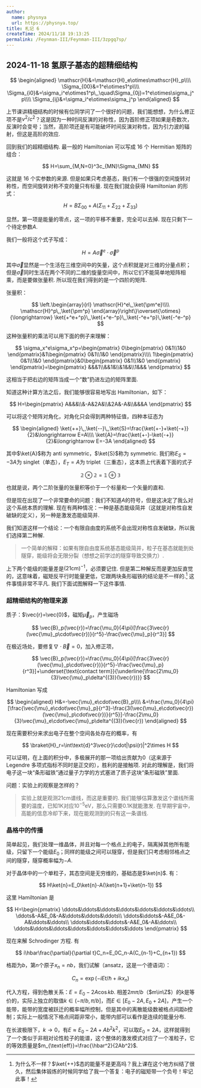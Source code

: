 ```yaml
---
author:
  name: physnya
  url: https://physnya.top/
title: 札记 6
createTime: 2024/11/18 19:13:25
permalink: /Feynman-III/Feynman-III/3zpgq7sp/
---
```

## 2024-11-18	氢原子基态的超精细结构

$$
\begin{aligned}
\mathscr{H}&=\mathscr{H}_e\otimes\mathscr{H}_p\\\\
\Sigma_{00}&=1^e\otimes1^p\\\\
\Sigma_{i0}&=\sigma_i^e\otimes1^p\,,\quad\Sigma_{0j}=1^e\otimes\sigma_j^p\\\\
\Sigma_{ij}&=\sigma_i^e\otimes\sigma_j^p
\end{aligned}
$$

上节课讲精细结构的时候有位同学问了一个很好的问题，我们能想想，为什么修正项不是$v^2/c^2$？这是因为一种时间反演的对称性，因为首阶修正项如果是奇数次，反演时会变号；当然，高阶项还是有可能破坏时间反演对称性，因为引力波的辐射，但这是高阶的效应.

回到我们的超精细结构. 最一般的 Hamiltonian 可以写成 16 个 Hermitian 矩阵的组合：

$$
H=\sum_{M,N=0}^3c_{MN}\Sigma_{MN}
$$

这就是 16 个实参数的来源. 但是如果只考虑基态，我们有一个很强的空间旋转对称性，而空间旋转对称不变的量只有标量. 现在我们就会获得 Hamiltonian 的形式：

$$
H=B\Sigma_{00}+A(\Sigma_{11}+\Sigma_{22}+\Sigma_{33})
$$

显然，第一项是能量的零点，这一项的平移不重要，完全可以去掉. 现在只剩下一个待定参数$A$.

我们一般将这个式子写成：

$$
H=A\vec{\sigma}^e\cdot\vec{\sigma}^p
$$

其中$\vec{\sigma}$显然是一个生活在三维空间中的矢量，这个点积就是对三维的分量点积；但是$\vec{\sigma}$同时生活在两个不同的二维的旋量空间中，所以它们不能简单地矩阵相乘，而是要做张量积. 所以现在我们得到的是一个四阶的矩阵.

张量积：

$$
\left.\begin{array}{rl}
\mathscr{H}^e\,,\ket{\pm^e}\\\\
\mathscr{H}^p\,,\ket{\pm^p}
\end{array}\right\}\overset{\otimes}{\longrightarrow}
\ket{+^e+^p}\,,\ket{+^e-^p}\,,\ket{-^e+^p}\,\ket{-^e-^p}
$$

这种张量积的乘法可以用下面的例子来理解：

$$
\sigma_x^e\sigma_x^p=\begin{pmatrix}
0\begin{pmatrix}
0&1\\1&0
\end{pmatrix}&1\begin{pmatrix}
0&1\\1&0
\end{pmatrix}\\\\
1\begin{pmatrix}
0&1\\1&0
\end{pmatrix}&0\begin{pmatrix}
0&1\\1&0
\end{pmatrix}
\end{pmatrix}=\begin{pmatrix}
&&&1\\&&1&\\&1&&\\1&&&
\end{pmatrix}
$$

这相当于把右边的矩阵当成一个“数”扔进左边的矩阵里面.

知道这种计算方法之后，我们能够很容易地写出 Hamiltonian，如下：

$$
H=\begin{pmatrix}
A&&&\\&-A&2A&\\&2A&-A&\\&&&A
\end{pmatrix}
$$

可以将这个矩阵对角化，对角化只会得到两种特征值，四种本征态为

$$
\begin{aligned}
\ket{++}\,,\ket{--}\,,\ket{S}=\frac{\ket{+-}+\ket{-+}}{2}&\longrightarrow E=A\\\\
\ket{A}=\frac{\ket{+-}-\ket{-+}}{2}&\longrightarrow E=-3A
\end{aligned}
$$

其中$\ket{A}$称为 anti symmetric，$\ket{S}$称为 symmetric. 我们称$E_S=-3A$为 singlet（单态），$E_T=A$为 triplet（三重态），这本质上代表着下面的式子

$$
\mathbb{2}\otimes\mathbb{2}=\mathbb{1}\oplus\mathbb{3}
$$

也就是说，两个二阶张量的张量积等价于一个标量和一个矢量的直和.

但是现在出现了一个非常要命的问题：我们不知道$A$的符号，但是这决定了我么对这个系统本质的理解. 现在有两种情况：一种是基态能级简并（这就是对称性自发破缺的定义），另一种是激发态能级简并.

我们知道这样一个结论：一个有限自由度的系统不会出现对称性自发破缺，所以我们选择第二种解.

> 一个简单的解释：如果有限自由度系统基态能级简并，粒子在基态就能到处隧穿，能级将会无限分裂（想想之前学过的隧穿导致交换力）.

上下两个能级的能量差是$(21\text{cm})^{-1}$，必须要记住. 但是第二种解反而是更加反直觉的，这意味着，磁矩反平行时能量更低，它跟两块条形磁铁的结论是不一样的.[^1] 这件事情非常不平凡. 我们下面试图解释一下这件事情.

### 超精细结构的物理来源

质子：$\vec{r}=\vec{0}$，磁矩$\vec{\mu}_p$，产生磁场

$$
\vec{B}_p(\vec{r})=\frac{\mu_0}{4\pi}[\frac{3\vec{r}(\vec{\mu}_p\cdot\vec{r})}{r^5}-\frac{\vec{\mu}_p}{r^3}]
$$

在极近场处，要修复$\nabla\cdot\vec{B}=0$，加入修正项，

$$
\vec{B}_p(\vec{r})=\frac{\mu_0}{4\pi}[\frac{3\vec{r}(\vec{\mu}_p\cdot\vec{r})}{r^5}-\frac{\vec{\mu}_p}{r^3}]+\underset{\text{contact term}}{\underline{\frac{2\mu_0}{3}\vec{\mu}_p\delta^{(3)}(\vec{r})}}
$$

Hamiltonian 写成

$$
\begin{aligned}
H&=-\vec{\mu}_e\cdot\vec{B}_p\\\\
&=\frac{\mu_0}{4\pi}[\frac{\vec{\mu}_e\cdot\vec{\mu}_p}{r^3}-\frac{3(\vec{\mu}_e\cdot\vec{r})(\vec{\mu}_p\cdot\vec{r})}{r^5}]-\frac{2\mu_0}{3}\vec{\mu}_e\cdot\vec{\mu}_p\delta^{(3)}(\vec{r})
\end{aligned}
$$

现在需要积分来求出电子在整个空间各处存在的概率，有

$$
\braket{H}_r=\int\text{d}^3\vec{r}\cdot|\psi(r)|^2\times H
$$

可以证明，在上面的积分中，多极展开的那一项给出贡献为$0$（这来源于 Legendre 多项式指标不同时是正交的），胜利的是接触项. 对此的理解是，我们将电子这一块“条形磁铁”通过量子力学的方式塞进了质子这块“条形磁铁”里面.

问题：实验上的观察是怎样的？

> 实验上就是观测$21\text{cm}$谱线，而这是重要的. 我们能够估算激发这个谱线所需要的温度，已知$1\text{K}$对应$10^{-5}\text{eV}$，那么只需要$0.1\text{K}$就能激发. 在早期宇宙中，高能的信息冷却下来，现在能观测到的只有这一条谱线.

### 晶格中的传播

简单起见，我们处理一维晶体，并且对每一个格点上的电子，隔离掉其他所有能级，只留下一个能级$E_0$；同样的能级之间可以隧穿，但是我们只考虑相邻格点之间的隧穿，隧穿概率幅为$-A$.

对于晶体中的一个单粒子，其态空间是无穷维的，基础态是$\ket{n}$. 有：

$$
H\ket{n}=E_0\ket{n}-A(\ket{n+1}+\ket{n-1})
$$

这里 Hamiltonian 是

$$
H=\begin{pmatrix}
\ddots&\ddots&\ddots&\ddots&\ddots&\ddots&\ddots\\
\ddots&-A&E_0&-A&\ddots&\ddots&\ddots\\
\ddots&\ddots&-A&E_0&-A&\ddots&\ddots\\
\ddots&\ddots&\ddots&-A&E_0&-A&\ddots\\
\ddots&\ddots&\ddots&\ddots&\ddots&\ddots&\ddots
\end{pmatrix}
$$

现在来解 Schrodinger 方程. 有

$$
i\hbar\frac{\partial}{\partial t}C_n=E_0C_n-A(C_{n-1}+C_{n+1})
$$

格距为$b$，第$n$个原子$x_n=nb$，我们试解（ansatz，这是一个德语词）：

$$
C_n=\exp(-iEt/\hbar+ikx_n)
$$

代入方程，得到色散关系：$E=E_0-2A\cos kb$. 相差$2m\pi/b$（$m\in\Z$）的$k$是等价的，实际上独立的取值$k\in(-\pi/b,\pi/b]$，而$E\in[E_0-2A,E_0+2A]$，产生一个能带，能带的宽度被跃迁的概率幅所控制，但是其中的离散能级数被格点间距$b$控制；实际上一般情况下格点间距非常小，能带内部可以看作是连续的能量分布.

在长波极限下，$k\to0$，有$E\approx E_0-2A+Ab^2k^2$，可以取$E_0=2A$，这样就得到了一个类似于非相对论性粒子的能谱，这个整体的激发模式对应了一个准粒子，它的等效质量是$m_{\text{eff}}=\frac{\hbar^2}{2Ab^2}$.

[^1]: 为什么不一样？$\ket{++}$态的能量不是更高吗？我上课在这个地方纠结了很久，然后集体锻炼的时候同学给了我一个答复：电子的磁矩带一个负号！牢记此事！